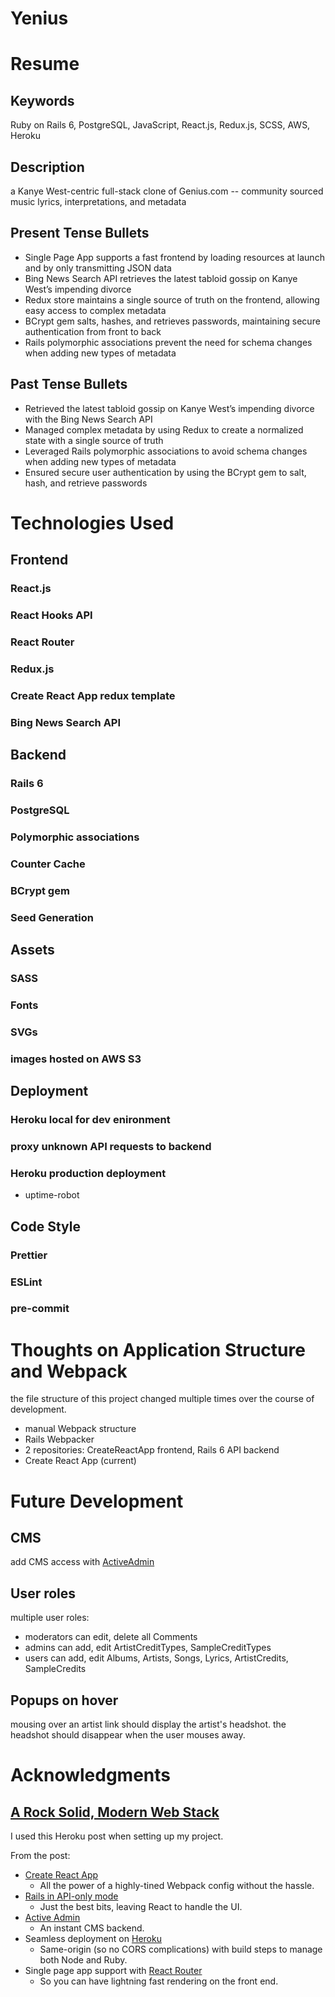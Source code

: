# Yenius

# Resume

## Keywords

Ruby on Rails 6, PostgreSQL, JavaScript, React.js, Redux.js, SCSS, AWS, Heroku

## Description

a Kanye West-centric full-stack clone of Genius.com -- community sourced music lyrics, interpretations, and metadata

## Present Tense Bullets

- Single Page App supports a fast frontend by loading resources at launch and by only transmitting JSON data
- Bing News Search API retrieves the latest tabloid gossip on Kanye West’s impending divorce
- Redux store maintains a single source of truth on the frontend, allowing easy access to complex metadata
- BCrypt gem salts, hashes, and retrieves passwords, maintaining secure authentication from front to back
- Rails polymorphic associations prevent the need for schema changes when adding new types of metadata

## Past Tense Bullets

- Retrieved the latest tabloid gossip on Kanye West’s impending divorce with the Bing News Search API
- Managed complex metadata by using Redux to create a normalized state with a single source of truth
- Leveraged Rails polymorphic associations to avoid schema changes when adding new types of metadata
- Ensured secure user authentication by using the BCrypt gem to salt, hash, and retrieve passwords

# Technologies Used

## Frontend

### React.js

### React Hooks API

### React Router

### Redux.js

### Create React App redux template

### Bing News Search API

## Backend

### Rails 6

### PostgreSQL

### Polymorphic associations

### Counter Cache

### BCrypt gem

### Seed Generation

## Assets

### SASS

### Fonts

### SVGs

### images hosted on AWS S3

## Deployment

### Heroku local for dev enironment

### proxy unknown API requests to backend

### Heroku production deployment

- uptime-robot

## Code Style

### Prettier

### ESLint

### pre-commit

# Thoughts on Application Structure and Webpack

the file structure of this project changed multiple times over the course of development.

- manual Webpack structure
- Rails Webpacker
- 2 repositories: CreateReactApp frontend, Rails 6 API backend
- Create React App (current)

# Future Development

## CMS

add CMS access with [ActiveAdmin](https://activeadmin.info/0-installation.html#setting-up-active-admin)

## User roles

multiple user roles:

- moderators can edit, delete all Comments
- admins can add, edit ArtistCreditTypes, SampleCreditTypes
- users can add, edit Albums, Artists, Songs, Lyrics, ArtistCredits, SampleCredits

## Popups on hover

mousing over an artist link should display the artist's headshot.
the headshot should disappear when the user mouses away.

# Acknowledgments

## [A Rock Solid, Modern Web Stack](https://blog.heroku.com/a-rock-solid-modern-web-stack)

I used this Heroku post when setting up my project.

From the post:

- [Create React App](https://github.com/facebookincubator/create-react-app)
  - All the power of a highly-tined Webpack config without the hassle.
- [Rails in API-only mode](http://edgeguides.rubyonrails.org/api_app.html)
  - Just the best bits, leaving React to handle the UI.
- [Active Admin](https://github.com/activeadmin/activeadmin)
  - An instant CMS backend.
- Seamless deployment on [Heroku](https://heroku.com/)
  - Same-origin (so no CORS complications) with build steps to manage both Node and Ruby.
- Single page app support with [React Router](https://github.com/ReactTraining/react-router)
  - So you can have lightning fast rendering on the front end.
